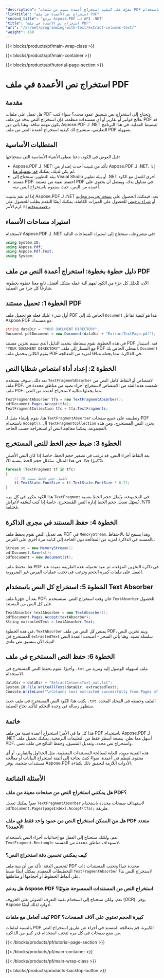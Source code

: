 ```yaml
---
"description": "تعرّف على كيفية استخراج أعمدة نصية من ملفات PDF باستخدام Aspose.PDF لـ .NET. يُفصّل هذا الدليل كل خطوة مع أمثلة برمجية وشروحات."
"linktitle": "استخراج نص الأعمدة في ملف PDF"
"second_title": "مرجع Aspose.PDF لـ API .NET"
"title": "استخراج نص الأعمدة في ملف PDF"
"url": "/ar/net/programming-with-text/extract-columns-text/"
"weight": 150
---
```


{{< blocks/products/pf/main-wrap-class >}}

{{< blocks/products/pf/main-container >}}

{{< blocks/products/pf/tutorial-page-section >}}

# استخراج نص الأعمدة في ملف PDF

## مقدمة

هل تعمل على ملفات PDF وتحتاج إلى استخراج نص بتنسيق عمود محدد؟ سواء كنت تعالج فواتير أو تقارير أو أي مستندات منظمة، فإن استخراج النص بدقة من ملف PDF قد يكون مهمة شاقة. وهنا يأتي دور Aspose.PDF لـ .NET لتبسيط العملية. في هذا البرنامج التعليمي، سنشرح لك كيفية استخراج أعمدة النص من ملف PDF بسهولة. 

## المتطلبات الأساسية

قبل الغوص في الكود، دعنا نغطي الأشياء الأساسية التي ستحتاجها:

- Aspose.PDF لـ .NET: تأكد من تثبيت أحدث إصدار من Aspose.PDF لـ .NET. إذا لم يكن لديك، يمكنك [قم بتحميله هنا](https://releases.aspose.com/pdf/net/).
- بيئة التطوير: ستحتاج إلى Visual Studio أو بيئة تطوير .NET أخرى للعمل مع الكود.
- مستند PDF: احتفظ بعينة من مستند PDF في متناول يدك، ويفضل أن يحتوي على أعمدة من النص، حيث سنقوم باستخراج النص منه.

إذا لم تقم بتثبيت Aspose.PDF لـ .NET بعد، فيمكنك الحصول على [نسخة تجريبية مجانية](https://releases.aspose.com/) أو [شراء ترخيص](https://purchase.aspose.com/buy) للحصول على الميزات الكاملة. يمكنك أيضًا التقدم بطلب للحصول على [رخصة مؤقتة](https://purchase.aspose.com/temporary-license) إذا لزم الأمر.

## استيراد مساحات الأسماء

لاستخدام Aspose.PDF لـ .NET في مشروعك، ستحتاج إلى استيراد المساحات التالية:

```csharp
using System.IO;
using Aspose.Pdf;
using Aspose.Pdf.Text;
using System;
```

## دليل خطوة بخطوة: استخراج أعمدة النص من ملف PDF

الآن، لنُحلل كل جزء من الكود لفهم آلية عمله بشكل أفضل. تابع معنا خطوة بخطوة، شارحًا كل جزء من العملية.

## الخطوة 1: تحميل مستند PDF

أول شيء عليك فعله هو تحميل ملف PDF الخاص بك إلى `Document` هذا هو كيفية تفاعل Aspose.PDF مع مستندك.

```csharp
string dataDir = "YOUR DOCUMENT DIRECTORY";
Document pdfDocument = new Document(dataDir + "ExtractTextPage.pdf");
```

في هذه الخطوة، نقوم ببساطة بتحديد الدليل الذي سيتم تخزين مستند PDF فيه. استبدل `"YOUR DOCUMENT DIRECTORY"` مع المسار إلى ملف PDF المحلي الخاص بك. `Document` يقوم الكائن بتحميل ملف PDF في الذاكرة، مما يجعله متاحًا لمزيد من المعالجة.

## الخطوة 2: إعداد أداة امتصاص شظايا النص

بعد ذلك، سوف نستخدم `TextFragmentAbsorber` لامتصاص أو التقاط كامل النص من ملف PDF. صُممت هذه الفئة من الامتصاص لاستخراج أجزاء نصية من مناطق محددة في ملف PDF، مما يجعلها مثالية لاستخراج أعمدة من النص.

```csharp
TextFragmentAbsorber tfa = new TextFragmentAbsorber();
pdfDocument.Pages.Accept(tfa);
TextFragmentCollection tfc = tfa.TextFragments;
```

هنا، نقوم بإنشاء مثيل لـ `TextFragmentAbsorber` وتطبيقه على جميع صفحات PDF باستخدام `Accept()`. ال `TextFragmentCollection` يخزن النص المستخرج، ومن هذه المجموعة، يمكننا معالجة النص أو استخراجه حسب الحاجة.

## الخطوة 3: ضبط حجم الخط للنص المستخرج

بعد التقاط أجزاء النص، قد ترغب في تصغير حجم الخط، خاصةً إذا كان النص الأصلي كبيرًا جدًا. في هذا المثال، سنُقلل حجم الخط بنسبة 70%.

```csharp
foreach (TextFragment tf in tfc)
{
    // تقليل حجم الخط بنسبة 70%
    tf.TextState.FontSize = tf.TextState.FontSize * 0.7f;
}
```

هذا الكود يتكرر في كل مرة `TextFragment` في المجموعة، ويُقلل حجم الخط بنسبة 70%. يُسهّل تعديل حجم الخط إدارة النص المُستخرج، خاصةً إذا كنت تُنسّقه لأغراض مُختلفة.

## الخطوة 4: حفظ المستند في مجرى الذاكرة

بعد تعديل النص نقوم بحفظ ملف PDF في `MemoryStream`. وهذا يسمح لنا بالاحتفاظ بالمستند في الذاكرة لمزيد من المعالجة دون الحاجة إلى كتابته مرة أخرى على القرص.

```csharp
Stream st = new MemoryStream();
pdfDocument.Save(st);
pdfDocument = new Document(st);
```

هنا، نحفظ ملف PDF في ذاكرة التخزين المؤقت، ثم نعيد تحميله. هذه الطريقة مفيدة عند العمل على ملفات كبيرة الحجم وترغب في تجنب عمليات القرص غير الضرورية.

## الخطوة 5: استخراج كل النص باستخدام Text Absorber

بعد أن جهّزنا ملف PDF، حان وقت استخراج النص. سنستخدم `TextAbsorber` للحصول على كل النص من المستند.

```csharp
TextAbsorber textAbsorber = new TextAbsorber();
pdfDocument.Pages.Accept(textAbsorber);
String extractedText = textAbsorber.Text;
```

في هذه الخطوة، `TextAbsorber` يمتص كل النص من ملف PDF، ويتم تخزين النص المستخرج في `extractedText` سلسلة نصية. وهنا يأتي السحر - أصبحت أعمدة النص لديك الآن بتنسيق نص عادي!

## الخطوة 6: حفظ النص المستخرج في ملف

وأخيرًا، نقوم بحفظ النص المستخرج في `.txt` ملف لسهولة الوصول إليه ومزيد من الاستخدام.

```csharp
dataDir = dataDir + "ExtractColumnsText_out.txt";
System.IO.File.WriteAllText(dataDir, extractedText);
Console.WriteLine("\nColumns text extracted successfully from Pages of PDF Document.\nFile saved at " + dataDir);
```

يكتب هذا الكود النص المستخرج في ملف جديد `.txt` الملف وحفظه في المجلد المحدد. ستظهر رسالة في وحدة التحكم لتأكيد نجاح العملية.

## خاتمة

هذا كل ما في الأمر! استخراج أعمدة نصية من ملف PDF باستخدام Aspose.PDF لـ .NET أسهل مما تظن. ببضعة أسطر فقط من التعليمات البرمجية، يمكنك تحميل ملف PDF، واستخراج نص محدد، وتعديل التنسيق، وحفظ النتائج في ملف نصي.

هذه التقنية مفيدة للغاية لمعالجة المستندات المنظمة، مثل الجداول والتقارير، أو أي محتوى مُنظّم في أعمدة. سواءً كنتَ بحاجة إلى أتمتة استخراج البيانات أو معالجة مستندات ضخمة، يوفر Aspose.PDF الأدوات اللازمة لتحقيق ذلك بكفاءة.

## الأسئلة الشائعة

### هل يمكنني استخراج النص من صفحات معينة من ملف PDF؟  
نعم! يمكنك تعديل `TextFragmentAbsorber` لاستهداف صفحات محددة باستخدام `pdfDocument.Pages[pageIndex].Accept(tfa);` طريقة.

### هل من الممكن استخراج النص من عمود واحد فقط في ملف PDF متعدد الأعمدة؟  
نعم، ولكنك ستحتاج إلى العمل مع إحداثيات أجزاء النص باستخدام `TextFragment.Rectangle` لاستهداف مناطق محددة من المستند.

### كيف يمكنني تحسين دقة استخراج النص؟  
لتحسين الدقة، تأكد من أن بنية ملف PDF محددة جيدًا وتجنب المستندات ذات التخطيطات المعقدة. يمكنك أيضًا ضبط `TextFragmentAbsorber` لاستخراج النص بناءً على أنماط الخطوط أو أحجامها أو مناطقها.

### هل يدعم Aspose.PDF استخراج النص من المستندات الممسوحة ضوئيًا؟  
نعم، ولكن ستحتاج إلى استخدام تقنية التعرف الضوئي على الحروف (OCR). يوفر Aspose أدواتٍ لذلك أيضًا.

### كيف أتعامل مع ملفات PDF كبيرة الحجم تحتوي على آلاف الصفحات؟  
بالنسبة لملفات PDF الكبيرة، قم بمعالجة المستند في أجزاء عن طريق استخراج النص من بضع صفحات في كل مرة لتجنب استخدام قدر كبير من الذاكرة.

{{< /blocks/products/pf/tutorial-page-section >}}

{{< /blocks/products/pf/main-container >}}

{{< /blocks/products/pf/main-wrap-class >}}

{{< blocks/products/products-backtop-button >}}